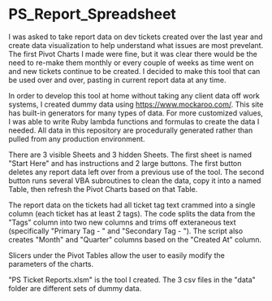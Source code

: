 # PS_Report_Spreadsheet

I was asked to take report data on dev tickets created over the last year and create data visualization to help understand what issues are most prevelant.  The first Pivot Charts I made were fine, but it was clear there would be the need to re-make them monthly or every couple of weeks as time went on and new tickets continue to be created.  I decided to make this tool that can be used over and over, pasting in current report data at any time.

In order to develop this tool at home without taking any client data off work systems, I created dummy data using https://www.mockaroo.com/.  This site has built-in generators for many types of data.  For more customized values, I was able to write Ruby lambda functions and formulas to create the data I needed.  All data in this repository are procedurally generated rather than pulled from any production environment.

There are 3 visible Sheets and 3 hidden Sheets.  The first sheet is named "Start Here" and has instructions and 2 large buttons.  The first button deletes any report data left over from a previous use of the tool.  The second button runs several VBA subroutines to clean the data, copy it into a named Table, then refresh the Pivot Charts based on that Table.

The report data on the tickets had all ticket tag text crammed into a single column (each ticket has at least 2 tags).  The code splits the data from the "Tags" column into two new columns and trims off exteraneous text (specifically "Primary Tag - " and "Secondary Tag - ").  The script also creates "Month" and "Quarter" columns based on the "Created At" column.

Slicers under the Pivot Tables allow the user to easily modify the parameters of the charts.

"PS Ticket Reports.xlsm" is the tool I created.  The 3 csv files in the "data" folder are different sets of dummy data.